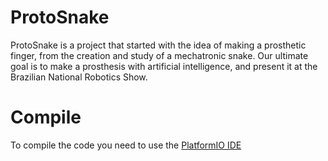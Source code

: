 # ProtoSnake

ProtoSnake is a project that started with the idea of making a prosthetic finger, from the creation and study of a mechatronic snake. Our ultimate goal is to make a prosthesis with artificial intelligence, and present it at the Brazilian National Robotics Show. 

# Compile

To compile the code you need to use the [PlatformIO IDE](https://platformio.org/)
